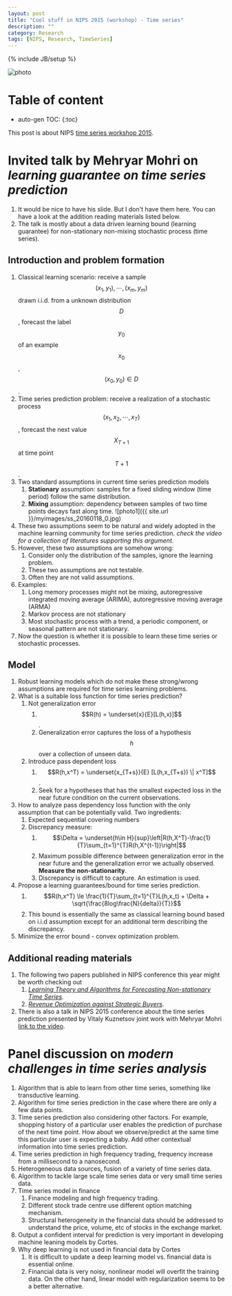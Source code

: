 ```yaml
---
layout: post
title: "Cool stuff in NIPS 2015 (workshop) - Time series"
description: ""
category: Research
tags: [NIPS, Research, TimeSeries]
---
```

{% include JB/setup %}
<script type="text/javascript"
 src="http://cdn.mathjax.org/mathjax/latest/MathJax.js?config=TeX-AMS-MML_HTMLorMML">
</script>
 
![photo]({{site.url}}/myimages/ss_20160119_9.jpg)

# Table of content
* auto-gen TOC:
{:toc}


This post is about NIPS [time series workshop 2015](https://sites.google.com/site/nipsts2015/home).

# Invited talk by Mehryar Mohri on _learning guarantee on time series prediction_

1. It would be nice to have his slide. But I don't have them here. You can have a look at the addition reading materials listed below.
1. The talk is mostly about a data driven learning bound (learning guarantee) for non-stationary non-mixing stochastic process (time series).

## Introduction and problem formation

1. Classical learning scenario: receive a sample $$(x_1,y_1),\cdots,(x_m,y_m)$$ drawn i.i.d. from a unknown distribution $$D$$, forecast the label $$y_0$$ of an example $$x_0$$, $$(x_0,y_0)\in D$$.
1. Time series prediction problem: receive a realization of a stochastic process $$(x_1,x_2,\cdots,x_T)$$, forecast the next value $$X_{T+1}$$ at time point $$T+1$$.
1. Two standard assumptions in current time series prediction models
   1. **Stationary** assumption: samples for a fixed sliding window (time period) follow the same distribution.
   1. **Mixing** assumption: dependency between samples of two time points decays fast along time.
   ![photo1]({{ site.url }}/myimages/ss_20160118_0.jpg)
1. These two assumptions seem to be natural and widely adopted in the machine learning community for time series prediction. *check the video for a collection of literatures supporting this argument*.
1. However, these two assumptions are somehow wrong:
   1. Consider only the distribution of the samples, ignore the learning problem.
   1. These two assumptions are not testable.
   1. Often they are not valid assumptions.
1. Examples:
   1. Long memory processes might not be mixing, autoregressive integrated moving average (ARIMA), autoregressive moving average (ARMA) 
   1. Markov process are not stationary
   1. Most stochastic process with a trend, a periodic component, or seasonal pattern are not stationary.
1. Now the question is whether it is possible to learn these time series or stochastic processes.

## Model

1. Robust learning models which do not make these strong/wrong assumptions are required for time series learning problems.
1. What is a suitable loss function for time series prediction?
   1. Not generalization error	
      1. $$R(h) = \underset{x}{E}[L(h,x)]$$.
      1. Generalization error captures the loss of a hypothesis $$h$$ over a collection of unseen data.
   1. Introduce pass dependent loss
      1. $$R(h,x^T) = \underset{x_{T+s}}{E} [L(h,x_{T+s}) \| x^T]$$.
      1. Seek for a hypotheses that has the smallest expected loss in the near future condition on the current observations.
1. How to analyze pass dependency loss function with the only assumption that can be potentially valid. Two ingredients:
   1. Expected sequential covering numbers
   1. Discrepancy measure:
      1. $$\Delta = \underset{h\in H}{sup}\left|R(h,X^T)-\frac{1}{T}\sum_{t=1}^{T}R(h,X^{t-1})\right|$$
      1. Maximum possible difference between generalization error in the near future and the generalization error we actually observed. **Measure the non-stationarity**.
      1. Discrepancy is difficult to capture. An estimation is used.  
1. Propose a learning guarantees/bound for time series prediction. 
   1. $$R(h,x^T) \le \frac{1}{T}\sum_{t=1}^{T}L(h,x_t) + \Delta + \sqrt{\frac{8log\frac{N}{delta}}{T}}$$
   1. This bound is essentially the same as classical learning bound based on i.i.d assumption except for an additional term describing the discrepancy. 
1. Minimize the error bound - convex optimization problem.

## Additional reading materials

1. The following two papers published in NIPS conference this year might be worth checking out
   1. [*Learning Theory and Algorithms for Forecasting Non-stationary Time Series*](http://papers.nips.cc/paper/5836-learning-theory-and-algorithms-for-forecasting-non-stationary-time-series.pdf).
   1. [*Revenue Optimization against Strategic Buyers*](http://papers.nips.cc/paper/6026-revenue-optimization-against-strategic-buyers.pdf).
1. There is also a talk in NIPS 2015 conference about the time series prediction presented by Vitaly Kuznetsov joint work with Mehryar Mohri [link to the video](http://research.microsoft.com/apps/video/?id=259620).

# Panel discussion on _modern challenges in time series analysis_

1. Algorithm that is able to learn from other time series, something like transductive learning.
1. Algorithm for time series prediction in the case where there are only a few data points.
1. Time series prediction also considering other factors. For example, shopping history of a particular user enables the prediction of purchase of the next time point. How about we observe/predict at the same time this particular user is expecting a baby. Add other contextual information into time series prediction.
1. Time series prediction in high frequency trading, frequency increase from a millisecond to a nanosecond.
1. Heterogeneous data sources, fusion of a variety of time series data.
1. Algorithm to tackle large scale time series data or very small time series data.
1. Time series model in finance
   1. Finance modeling and high frequency trading.
   1. Different stock trade centre use different option matching mechanism.
   1. Structural heterogeneity in the financial  data should be addressed to understand the price, volume, etc of stocks in the exchange market.
1. Output a confident interval for prediction is very important in developing machine leaning models by Cortes.
1. Why deep learning is not used in financial data by Cortes
   1. It is difficult to update a deep learning model vs. financial data is essential online.
   1. Financial data is very noisy, nonlinear model will overfit the training data. On the other hand, linear model with regularization seems to be a better alternative.

